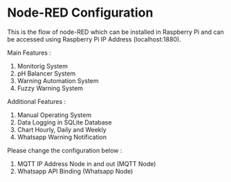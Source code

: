 # Node-RED Configuration
This is the flow of node-RED which can be installed in Raspberry Pi and can be accessed using Raspberry Pi IP Address (localhost:1880).

Main Features : 
1. Monitorig System
2. pH Balancer System
3. Warning Automation System
4. Fuzzy Warning System

Additional Features :
1. Manual Operating System
2. Data Logging in SQLite Database
3. Chart Hourly, Daily and Weekly
4. Whatsapp Warning Notification

Please change the configuration below :
1. MQTT IP Address Node in and out (MQTT Node)
2. Whatsapp API Binding (Whatsapp Node)
